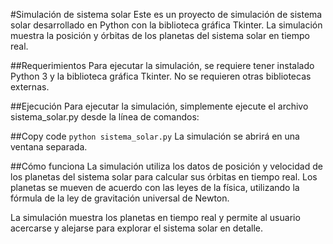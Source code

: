#Simulación de sistema solar
Este es un proyecto de simulación de sistema solar desarrollado en Python con la biblioteca gráfica Tkinter. La simulación muestra la posición y órbitas de los planetas del sistema solar en tiempo real.

##Requerimientos
Para ejecutar la simulación, se requiere tener instalado Python 3 y la biblioteca gráfica Tkinter. No se requieren otras bibliotecas externas.

##Ejecución
Para ejecutar la simulación, simplemente ejecute el archivo sistema_solar.py desde la línea de comandos:

##Copy code
`python sistema_solar.py`
La simulación se abrirá en una ventana separada.

##Cómo funciona
La simulación utiliza los datos de posición y velocidad de los planetas del sistema solar para calcular sus órbitas en tiempo real. Los planetas se mueven de acuerdo con las leyes de la física, utilizando la fórmula de la ley de gravitación universal de Newton.

La simulación muestra los planetas en tiempo real y permite al usuario acercarse y alejarse para explorar el sistema solar en detalle.